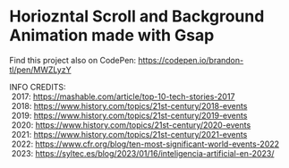# Horiozntal Scroll and Background Animation made with Gsap

Find this project also on CodePen:
    https://codepen.io/brandon-tl/pen/MWZLyzY

INFO CREDITS:<br>
    &nbsp;2017: https://mashable.com/article/top-10-tech-stories-2017<br>
    &nbsp;2018: https://www.history.com/topics/21st-century/2018-events<br>
    &nbsp;2019: https://www.history.com/topics/21st-century/2019-events<br>
    &nbsp;2020: https://www.history.com/topics/21st-century/2020-events<br>
    &nbsp;2021: https://www.history.com/topics/21st-century/2021-events<br>
    &nbsp;2022: https://www.cfr.org/blog/ten-most-significant-world-events-2022<br>
    &nbsp;2023: https://syltec.es/blog/2023/01/16/inteligencia-artificial-en-2023/<br>
